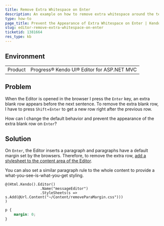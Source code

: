 ```yaml
---
title: Remove Extra Whitespace on Enter
description: An example on how to remove extra whitespace around the text in the Kendo UI Editor when the user presses Enter.
type: how-to
page_title: Prevent the Appearance of Extra Whitespace on Enter | Kendo UI Editor for ASP.NET MVC
slug: editor-remove-extra-whitespace-on-enter
ticketid: 1381664
res_type: kb
---
```


## Environment

<table>
	<tr>
		<td>Product</td>
		<td>Progress® Kendo UI® Editor for ASP.NET MVC</td>
	</tr>
</table>


## Problem

When the Editor is opened in the browser I press the `Enter` key, an extra blank row appears before the next sentence. To remove the extra blank row, I have to press `Shift`+`Enter` to get a new row right after the previous row.

How can I change the default behavior and prevent the appearance of the extra blank row on `Enter`?

## Solution

On `Enter`, the Editor inserts a paragraph and paragraphs have a default margin set by the browsers. Therefore, to remove the extra row, [add a stylesheet to the content area of the Editor](https://docs.telerik.com/kendo-ui/api/javascript/ui/editor/configuration/stylesheets).

You can also set a similar paragraph rule to the whole content to provide a what-you-see-is-what-you-get styling.

```MVC
@(Html.Kendo().Editor()
                .Name("messageEditor")
                .StyleSheets(s => s.Add(@Url.Content("~/Content/removeParaMargin.css")))
)
```

```CSS
p {
    margin: 0;
}
```
